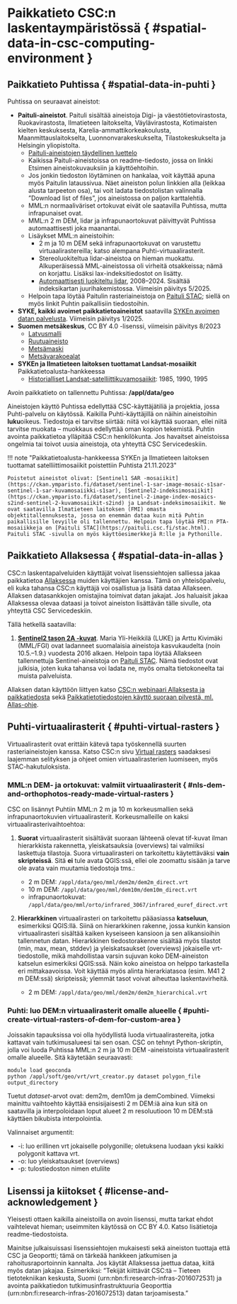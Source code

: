 # Paikkatieto CSC:n laskentaympäristössä { #spatial-data-in-csc-computing-environment }
## Paikkatieto Puhtissa { #spatial-data-in-puhti }

Puhtissa on seuraavat aineistot:

*   **Paituli-aineistot**. Paituli sisältää aineistoja Digi- ja väestötietovirastosta, Ruokavirastosta, Ilmatieteen laitokselta, Väylävirastosta, Kotimaisten kielten keskuksesta, Karelia-ammattikorkeakoulusta, Maanmittauslaitokselta, Luonnonvarakeskukselta, Tilastokeskukselta ja Helsingin yliopistolta.
    -   [Paituli-aineistojen täydellinen luettelo](https://paituli.csc.fi/metadata.html)
    -   Kaikissa Paituli-aineistoissa on readme-tiedosto, jossa on linkki Etsimen aineistokuvauksiin ja käyttöehtoihin.
    -   Jos jonkin tiedoston löytäminen on hankalaa, voit käyttää apuna myös Paitulin lataussivua. Näet aineiston polun linkkien alla (leikkaa alusta tarpeeton osa), tai voit ladata tiedostolistan valinnalla ”Download list of files”, jos aineistossa on paljon karttalehtiä.
    -   MML:n normaaliväriset ortokuvat eivät ole saatavilla Puhtissa, mutta infrapunaiset ovat.
    -   MML:n 2 m DEM, lidar ja infrapunaortokuvat päivittyvät Puhtissa automaattisesti joka maanantai.
    -   Lisäykset MML:n aineistoihin:
        + 2 m ja 10 m DEM sekä infrapunaortokuvat on varustettu virtuaalirastereilla; katso alempana Puhti-virtuaalirasterit.
        + Stereoluokiteltua lidar-aineistoa on hieman muokattu. Alkuperäisessä MML-aineistossa oli virheitä otsakkeissa; nämä on korjattu. Lisäksi lax-indeksitiedostot on lisätty.
        + [Automaattisesti luokiteltu lidar](https://www.maanmittauslaitos.fi/kartat-ja-paikkatieto/aineistot-ja-rajapinnat/tuotekuvaukset/laserkeilausaineisto-05-p), 2008–2024. Sisältää indeksikartan juurihakemistossa. Viimeisin päivitys 5/2025.
    -   Helpoin tapa löytää Paitulin rasteriaineistoja on [Paituli STAC](https://paituli.csc.fi/stac.html); siellä on myös linkit Puhtin paikallisiin tiedostoihin.
*   **SYKE, kaikki avoimet paikkatietoaineistot** saatavilla [SYKEn avoimen datan palvelusta](https://www.syke.fi/fi-FI/Avoin_tieto/Paikkatietoaineistot/Ladattavat_paikkatietoaineistot). Viimeisin päivitys 1/2025.
*   **Suomen metsäkeskus**, CC BY 4.0 -lisenssi, viimeisin päivitys 8/2023
    * [Latvusmalli](https://www.paikkatietohakemisto.fi/geonetwork/srv/fin/catalog.search#/metadata/0e7ad446-2999-4c94-ad0d-095991d8f80a)
    * [Ruutuaineisto](http://www.paikkatietohakemisto.fi/geonetwork/srv/fin/catalog.search#/metadata/3fa1beeb-ea6b-42b1-8e76-eb2bc8ac6d24)
    * [Metsämaski](https://www.paikkatietohakemisto.fi/geonetwork/srv/fin/catalog.search#/metadata/df99fbd3-44b3-4ffc-b84a-9459f318d545)
    * [Metsävarakoealat](http://www.paikkatietohakemisto.fi/geonetwork/srv/fin/catalog.search#/metadata/332e5abf-63c2-4723-9c2d-4a926bbe587a)
*   **SYKEn ja Ilmatieteen laitoksen tuottamat Landsat-mosaiikit** Paikkatietoalusta-hankkeessa
    -   [Historialliset Landsat-satelliittikuvamosaiikit](https://ckan.ymparisto.fi/dataset/historical-landsat-satellite-image-mosaics-href-historialliset-landsat-kuvamosaiikit-href): 1985, 1990, 1995

Avoin paikkatieto on tallennettu Puhtissa: **/appl/data/geo**

Aineistojen käyttö Puhtissa edellyttää CSC-käyttäjätiliä ja projektia, jossa Puhti-palvelu on käytössä. Kaikilla Puhti-käyttäjillä on näihin aineistoihin **luku**oikeus. Tiedostoja ei tarvitse siirtää: niitä voi käyttää suoraan, ellei niitä tarvitse muokata – muokkaus edellyttää oman kopion tekemistä. Puhtin avointa paikkatietoa ylläpitää CSC:n henkilökunta. Jos havaitset aineistoissa ongelmia tai toivot uusia aineistoja, ota yhteyttä CSC Servicedeskiin.

!!! note "Paikkatietoalusta-hankkeessa SYKEn ja Ilmatieteen laitoksen tuottamat satelliittimosaiikit poistettiin Puhtista 21.11.2023"

    Poistetut aineistot olivat: [Sentinel1 SAR -mosaiikit](https://ckan.ymparisto.fi/dataset/sentinel-1-sar-image-mosaic-s1sar-sentinel-1-sar-kuvamosaiikki-s1sar), [Sentinel2-indeksimosaiikit](https://ckan.ymparisto.fi/dataset/sentinel-2-image-index-mosaics-s2ind-sentinel-2-kuvamosaiikit-s2ind) ja Landsat-indeksimosaiikit. Ne ovat saatavilla Ilmatieteen laitoksen (FMI) omasta objektitallennuksesta, jossa on enemmän dataa kuin mitä Puhtin paikallisille levyille oli tallennettu. Helpoin tapa löytää FMI:n PTA-mosaiikkeja on [Paituli STAC](https://paituli.csc.fi/stac.html). Paituli STAC -sivulla on myös käyttöesimerkkejä R:lle ja Pythonille.

## Paikkatieto Allaksessa { #spatial-data-in-allas }

CSC:n laskentapalveluiden käyttäjät voivat lisenssiehtojen salliessa jakaa paikkatietoa [Allaksessa](../Allas/index.md) muiden käyttäjien kanssa. Tämä on yhteisöpalvelu, eli kuka tahansa CSC:n käyttäjä voi osallistua ja lisätä dataa Allakseen. Allaksen datasankkojen omistajina toimivat datan jakajat. Jos haluaisit jakaa Allaksessa olevaa dataasi ja toivot aineiston lisättävän tälle sivulle, ota yhteyttä CSC Servicedeskiin.

Tällä hetkellä saatavilla:

1.  **[Sentinel2 tason 2A -kuvat](https://a3s.fi/sentinel-readme/README.txt)**. Maria Yli-Heikkilä (LUKE) ja Arttu Kivimäki (MML/FGI) ovat ladanneet suomalaisia aineistoja kasvukaudelta (noin 10.5.–1.9.) vuodesta 2016 alkaen. Helpoin tapa löytää Allakseen tallennettuja Sentinel-aineistoja on [Paituli STAC](https://paituli.csc.fi/stac.html). Nämä tiedostot ovat julkisia, joten kuka tahansa voi ladata ne, myös omalta tietokoneelta tai muista palveluista.

Allaksen datan käyttöön liittyen katso [CSC:n webinaari Allaksesta ja paikkatiedosta](https://youtu.be/mnFXe2-dJ_g) sekä [Paikkatietotiedostojen käyttö suoraan pilvestä, ml. Allas-ohje](../../support/tutorials/gis/gdal_cloud.md).

## Puhti-virtuaalirasterit { #puhti-virtual-rasters }

Virtuaalirasterit ovat erittäin kätevä tapa työskennellä suurten rasteriaineistojen kanssa. Katso CSC:n sivu [Virtual rasters](../../support/tutorials/gis/virtual-rasters.md) saadaksesi laajemman selityksen ja ohjeet omien virtuaalirasterien luomiseen, myös STAC-hakutuloksista.

### MML:n DEM- ja ortokuvat: valmiit virtuaalirasterit { #nls-dem-and-orthophotos-ready-made-virtual-rasters }
CSC on lisännyt Puhtiin MML:n 2 m ja 10 m korkeusmallien sekä infrapunaortokuvien virtuaalirasterit. Korkeusmalleille on kaksi virtuaalirasterivaihtoehtoa:

1.  **Suorat** virtuaalirasterit sisältävät suoraan lähteenä olevat tif-kuvat ilman hierarkkista rakennetta, yleiskatsauksia (overviews) tai valmiiksi laskettuja tilastoja. Suora virtuaalirasteri on tarkoitettu käytettäväksi **vain skripteissä**. Sitä **ei** tule avata QGIS:ssä, ellei ole zoomattu sisään ja tarve ole avata vain muutamia tiedostoja tms.:
    *   2 m DEM: `/appl/data/geo/mml/dem2m/dem2m_direct.vrt`
    *   10 m DEM: `/appl/data/geo/mml/dem10m/dem10m_direct.vrt`
    *   infrapunaortokuvat: `/appl/data/geo/mml/orto/infrared_3067/infrared_euref_direct.vrt`

2.  **Hierarkkinen** virtuaalirasteri on tarkoitettu pääasiassa **katseluun**, esimerkiksi QGIS:llä. Siinä on hierarkkinen rakenne, jossa kunkin kansion virtuaalirasteri sisältää kaiken kyseiseen kansioon ja sen alikansioihin tallennetun datan. Hierarkkinen tiedostorakenne sisältää myös tilastot (min, max, mean, stddev) ja yleiskatsaukset (overviews) jokaiselle vrt-tiedostolle, mikä mahdollistaa varsin sujuvan koko DEM-aineiston katselun esimerkiksi QGIS:ssä. Näin koko aineistoa on helppo tarkastella eri mittakaavoissa. Voit käyttää myös alinta hierarkiatasoa (esim. M41 2 m DEM:ssä) skripteissä; ylemmät tasot voivat aiheuttaa laskentavirheitä.

    *   2 m DEM: `/appl/data/geo/mml/dem2m/dem2m_hierarchical.vrt`

### Puhti: luo DEM:n virtuaalirasterit omalle alueelle { #puhti-create-virtual-rasters-of-dem-for-custom-area }

Joissakin tapauksissa voi olla hyödyllistä luoda virtuaalirastereita, jotka kattavat vain tutkimusalueesi tai sen osan. CSC on tehnyt Python-skriptin, jolla voi luoda Puhtissa MML:n 2 m ja 10 m DEM -aineistoista virtuaalirasterit omalle alueelle. Sitä käytetään seuraavasti:

```
module load geoconda
python /appl/soft/geo/vrt/vrt_creator.py dataset polygon_file output_directory
```

Tuetut _dataset_-arvot ovat: dem2m, dem10m ja demCombined. Viimeksi mainittu vaihtoehto käyttää ensisijaisesti 2 m DEM:iä aina kun sitä on saatavilla ja interpoloidaan loput alueet 2 m resoluutioon 10 m DEM:stä käyttäen bikubista interpolointia.

Valinnaiset argumentit:

*   -i: luo erillinen vrt jokaiselle polygonille; oletuksena luodaan yksi kaikki polygonit kattava vrt.
*   -o: luo yleiskatsaukset (overviews)
*   -p: tulostiedoston nimen etuliite

## Lisenssi ja kiitokset { #license-and-acknowledgement }

Yleisesti ottaen kaikilla aineistoilla on avoin lisenssi, mutta tarkat ehdot vaihtelevat hieman; useimmiten käytössä on CC BY 4.0. Katso lisätietoja readme-tiedostoista.

Mainitse julkaisuissasi lisenssiehtojen mukaisesti sekä aineiston tuottaja että CSC ja Geoportti; tämä on tärkeää hankkeen jatkumisen ja rahoitusraportoinnin kannalta. Jos käytät Allaksessa jaettua dataa, kiitä myös datan jakajaa.
Esimerkiksi: ”Tekijät kiittävät CSC:tä – Tieteen tietotekniikan keskusta, Suomi (urn:nbn:fi:research-infras-2016072531) ja avointa paikkatiedon tutkimusinfrastruktuuria Geoporttia (urn:nbn:fi:research-infras-2016072513) datan tarjoamisesta.”